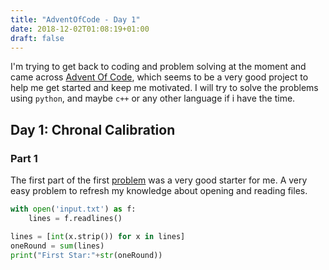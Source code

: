```yaml
---
title: "AdventOfCode - Day 1"
date: 2018-12-02T01:08:19+01:00
draft: false
---
```


I'm trying to get back to coding and problem solving at the moment and came across [Advent Of Code](https://adventofcode.com/), which seems to be a very good project to help me get started and keep me motivated. I will try to solve the problems using `python`, and maybe `c++` or any other language if i have the time.

## Day 1: Chronal Calibration

### Part 1

The first part of the first [problem](https://adventofcode.com/2018/day/1) was a very good starter for me. A very easy problem to refresh my knowledge about opening and reading files.

```python
with open('input.txt') as f:
    lines = f.readlines()

lines = [int(x.strip()) for x in lines]
oneRound = sum(lines)
print("First Star:"+str(oneRound))
```